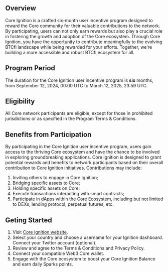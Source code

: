 ## Overview
Core Ignition is a crafted six-month user incentive program designed to reward the Core community for their valuable contributions to the network. By participating, users can not only earn rewards but also play a crucial role in fostering the growth and adoption of the Core ecosystem. Through Core Ignition, you have the opportunity to contribute meaningfully to the evolving BTCfi landscape while being rewarded for your efforts. Together, we're building a more accessible and robust BTCfi ecosystem for all.

## Program Period
The duration for the Core Ignition user incentive program is **six** months, from September 12, 2024, 00:00 UTC to March 12, 2025, 23:59 UTC.

## Eligibility
All Core network participants are eligible, except for those in prohibited jurisdictions or as specified in the Program Terms & Conditions.

## Benefits from Participation
By participating in the Core Ignition user incentive program, users gain access to the thriving Core ecosystem and have the chance to be involved in exploring groundbreaking applications. Core Ignition is designed to grant potential rewards and benefits to network participants based on their overall contribution to Core Ignition initiatives. Contributions may include:
 1. Inviting others to engage in Core Ignition;
 2. Bridging specific assets to Core;
 3. Holding specific assets on Core;
 4. Execute transactions interacting with smart contracts;
 5. Participate in dApps within the Core Ecosystem, including but not limited to DEXs, lending protocol, perpetual futures, etc.

## Geting Started
1. Visit [Core Ignition website](https://ignition.coredao.org/registration).
2. Select your country and choose a username for your Ignition dashboard. Connect your Twitter account (optional).
3. Review and agree to the Terms & Conditions and Privacy Policy.
4. Connect your compatible Web3 Core wallet.
5. Engage with the Core ecosystem to boost your Core Ignition Balance and earn daily Sparks points.
